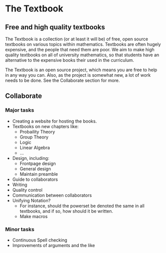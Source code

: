 # The Textbook

## Free and high quality textbooks
The Textbook is a collection (or at least it will be) of free, open source textbooks on various topics within mathematics. Textbooks are often hugely expensive, and the people that need them are poor. We aim to make high quality textbooks on all of university mathematics, so that students have an alternative to the expensive books their used in the curriculum.

The Textbook is an open source project, which means you are free to help in any way you can. Also, as the project is somewhat new, a lot of work needs to be done. See the Collaborate section for more.


## Collaborate
### Major tasks
- Creating a website for hosting the books.
- Textbooks on new chapters like:
    - Probaility Theory
    - Group Theory
    - Logic
    - Linear Algebra
    - ...
- Design, including:
    - Frontpage design
    - General design
    - Maintain preamble
- Guide to collaborators
- Writing
- Quality control
- Communication between collaborators
- Unifying Notation?
    - For instance, should the powerset be denoted the same in all textbooks, and if so, how should it be written.
    - Make macros

### Minor tasks
- Continuous Spell checking
- Improvements of arguments and the like